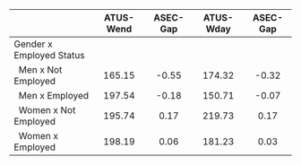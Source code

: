 
|                      |    ATUS-Wend |     ASEC-Gap |    ATUS-Wday |     ASEC-Gap |
| -------------------- | :----------: | :----------: | :----------: | :----------: |
| Gender x Employed Status |              |              |              |              |
| &nbsp;&nbsp;Men x Not Employed |       165.15 |        -0.55 |       174.32 |        -0.32 |
| &nbsp;&nbsp;Men x Employed |       197.54 |        -0.18 |       150.71 |        -0.07 |
| &nbsp;&nbsp;Women x Not Employed |       195.74 |         0.17 |       219.73 |         0.17 |
| &nbsp;&nbsp;Women x Employed |       198.19 |         0.06 |       181.23 |         0.03 |

